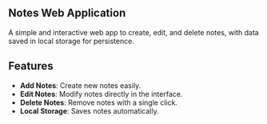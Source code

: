 ## Notes Web Application

A simple and interactive web app to create, edit, and delete notes, with data saved in local storage for persistence.

## Features
- **Add Notes**: Create new notes easily.
- **Edit Notes**: Modify notes directly in the interface.
- **Delete Notes**: Remove notes with a single click.
- **Local Storage**: Saves notes automatically.
